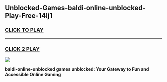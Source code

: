 
## Unblocked-Games-baldi-online-unblocked-Play-Free-14lj1
<h3>
<a href="https://premium76.site?title=baldi-online-unblocked&ref=12A">CLICK TO PLAY</a></h3>
<hr>

<h3>
<a href="https://premium76.site?title=baldi-online-unblocked&ref=12A">CLICK 2 PLAY</a>
  
</h3>

<a href="https://premium76.site?title=baldi-online-unblocked&ref=12A"><img src="https://clearcache.store/games.png"></a>


**baldi-online-unblocked games unblocked: Your Gateway to Fun and Accessible Online Gaming**
